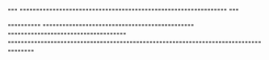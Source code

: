 """
"""""""""""""""""""""""""""""""""""""""""""""""""""""""""""""""
"""

""""""""""
""""""""""""""""""""""""""""""""""""""""""""""
""""""""""""""""""""""""""""""""""""
"""""""""""""""""""""""""""""""""""""""""""""""""""""""""""""""""""""""""""""""""""""